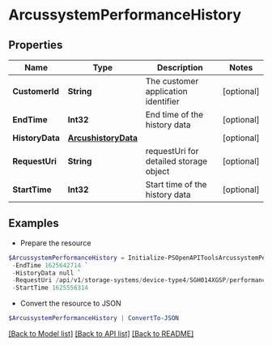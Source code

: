 # ArcussystemPerformanceHistory
## Properties

Name | Type | Description | Notes
------------ | ------------- | ------------- | -------------
**CustomerId** | **String** | The customer application identifier | [optional] 
**EndTime** | **Int32** | End time of the history data | [optional] 
**HistoryData** | [**ArcushistoryData**](ArcushistoryData.md) |  | [optional] 
**RequestUri** | **String** | requestUri for detailed storage object | [optional] 
**StartTime** | **Int32** | Start time of the history data | [optional] 

## Examples

- Prepare the resource
```powershell
$ArcussystemPerformanceHistory = Initialize-PSOpenAPIToolsArcussystemPerformanceHistory  -CustomerId null `
 -EndTime 1625642714 `
 -HistoryData null `
 -RequestUri /api/v1/storage-systems/device-type4/SGH014XGSP/performance-history `
 -StartTime 1625556314
```

- Convert the resource to JSON
```powershell
$ArcussystemPerformanceHistory | ConvertTo-JSON
```

[[Back to Model list]](../README.md#documentation-for-models) [[Back to API list]](../README.md#documentation-for-api-endpoints) [[Back to README]](../README.md)

